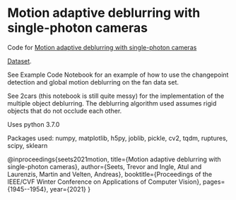# Motion adaptive deblurring with single-photon cameras

Code for [Motion adaptive deblurring with single-photon cameras](https://openaccess.thecvf.com/content/WACV2021/papers/Seets_Motion_Adaptive_Deblurring_With_Single-Photon_Cameras_WACV_2021_paper.pdf)

[Dataset](https://doi.org/10.5061/dryad.xpnvx0kpc).

See Example Code Notebook for an example of how to use the changepoint detection and global motion deblurring on the fan data set.

See 2cars (this notebook is still quite messy) for the implementation of the multiple object deblurring. The deblurring algorithm used assumes rigid objects that do not occlude each other. 

Uses python 3.7.0

Packages used: numpy, matplotlib, h5py, joblib, pickle, cv2, tqdm, ruptures, scipy, sklearn


@inproceedings{seets2021motion,
  title={Motion adaptive deblurring with single-photon cameras},
  author={Seets, Trevor and Ingle, Atul and Laurenzis, Martin and Velten, Andreas},
  booktitle={Proceedings of the IEEE/CVF Winter Conference on Applications of Computer Vision},
  pages={1945--1954},
  year={2021}
}
